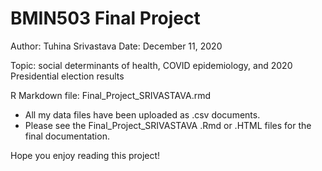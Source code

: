 # BMIN503 Final Project

Author: Tuhina Srivastava
Date: December 11, 2020

Topic: social determinants of health, COVID epidemiology, and 2020 Presidential election results

R Markdown file: Final_Project_SRIVASTAVA.rmd

+ All my data files have been uploaded as .csv documents.
+ Please see the Final_Project_SRIVASTAVA .Rmd or .HTML files for the final documentation.

Hope you enjoy reading this project!
